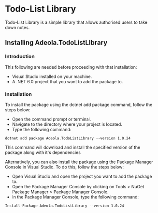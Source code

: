 # Todo-List Library
Todo-List Library is a simple library that allows authorised users to take down notes.

## Installing Adeola.TodoListLIbrary

### Introduction
This following are needed before proceeding with that installation:
 - Visual Studio installed on your machine.
 - A .NET 6.0 project that you want to add the package to.

### Installation
To install the package using the dotnet add package command, follow the steps below:
- Open the command prompt or terminal.
- Navigate to the directory where your project is located.
- Type the following command:

`dotnet add package Adeola.TodoListLibrary --version 1.0.24`

This command will download and install the specified version of the package along with it's dependencies

Alternatively, you can also install the package using the Package Manager Console in Visual Studio. To do this, follow the steps below:
- Open Visual Studio and open the project you want to add the package to.
- Open the Package Manager Console by clicking on Tools > NuGet Package Manager > Package Manager Console.
- In the Package Manager Console, type the following command:

`Install-Package Adeola.TodoListLibrary --version 1.0.24`
